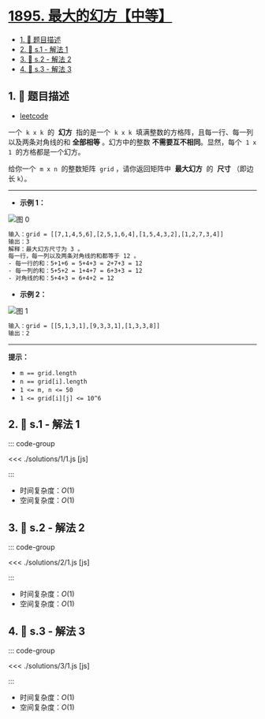 # [1895. 最大的幻方【中等】](https://github.com/tnotesjs/TNotes.leetcode/tree/main/notes/1895.%20%E6%9C%80%E5%A4%A7%E7%9A%84%E5%B9%BB%E6%96%B9%E3%80%90%E4%B8%AD%E7%AD%89%E3%80%91)

<!-- region:toc -->

- [1. 📝 题目描述](#1--题目描述)
- [2. 🎯 s.1 - 解法 1](#2--s1---解法-1)
- [3. 🎯 s.2 - 解法 2](#3--s2---解法-2)
- [4. 🎯 s.3 - 解法 3](#4--s3---解法-3)

<!-- endregion:toc -->

## 1. 📝 题目描述

- [leetcode](https://leetcode.cn/problems/largest-magic-square/)

一个  `k x k`  的  **幻方**  指的是一个  `k x k`  填满整数的方格阵，且每一行、每一列以及两条对角线的和 **全部相等** 。幻方中的整数 **不需要互不相同**。显然，每个  `1 x 1`  的方格都是一个幻方。

给你一个  `m x n`  的整数矩阵  `grid` ，请你返回矩阵中  **最大幻方**  的  **尺寸** （即边长 `k`）。

---

- **示例 1：**

![图 0](https://cdn.jsdelivr.net/gh/tnotesjs/imgs@main/2025-09-25-21-44-19.png)

```txt
输入：grid = [[7,1,4,5,6],[2,5,1,6,4],[1,5,4,3,2],[1,2,7,3,4]]
输出：3
解释：最大幻方尺寸为 3 。
每一行，每一列以及两条对角线的和都等于 12 。
- 每一行的和：5+1+6 = 5+4+3 = 2+7+3 = 12
- 每一列的和：5+5+2 = 1+4+7 = 6+3+3 = 12
- 对角线的和：5+4+3 = 6+4+2 = 12
```

- **示例 2：**

![图 1](https://cdn.jsdelivr.net/gh/tnotesjs/imgs@main/2025-09-25-21-44-26.png)

```txt
输入：grid = [[5,1,3,1],[9,3,3,1],[1,3,3,8]]
输出：2
```

---

**提示：**

- `m == grid.length`
- `n == grid[i].length`
- `1 <= m, n <= 50`
- `1 <= grid[i][j] <= 10^6`

## 2. 🎯 s.1 - 解法 1

::: code-group

<<< ./solutions/1/1.js [js]

:::

- 时间复杂度：$O(1)$
- 空间复杂度：$O(1)$

## 3. 🎯 s.2 - 解法 2

::: code-group

<<< ./solutions/2/1.js [js]

:::

- 时间复杂度：$O(1)$
- 空间复杂度：$O(1)$

## 4. 🎯 s.3 - 解法 3

::: code-group

<<< ./solutions/3/1.js [js]

:::

- 时间复杂度：$O(1)$
- 空间复杂度：$O(1)$
